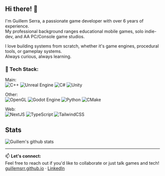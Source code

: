 ## Hi there! 👋

I'm Guillem Serra, a passionate game developer with over 6 years of experience.  
My professional background ranges educational mobile games, solo indie-dev, and AA PC/Console game studios.  

I love building systems from scratch, whether it's game engines, procedural tools, or gameplay systems.  
Always curious, always learning.  

### 🧰 Tech Stack:
Main:  
![C++](https://img.shields.io/badge/C++-%2320232a.svg?style=for-the-badge&logo=c%2B%2B)
![Unreal Engine](https://img.shields.io/badge/Unreal_Engine-%2320232a.svg?style=for-the-badge&logo=unreal-engine)
![C#](https://img.shields.io/badge/C%23-%2320232a.svg?style=for-the-badge&logo=csharp)
![Unity](https://img.shields.io/badge/Unity-%2320232a.svg?style=for-the-badge&logo=unity)  

Other:  
![OpenGL](https://img.shields.io/badge/OpenGL-%2320232a.svg?style=for-the-badge&logo=openGL)
![Godot Engine](https://img.shields.io/badge/GODOT-%2320232a.svg?style=for-the-badge&logo=godot-engine)
![Python](https://img.shields.io/badge/Python-%2320232a.svg?style=for-the-badge&logo=python)
![CMake](https://img.shields.io/badge/CMake-%2320232a.svg?style=for-the-badge&logo=cmake&logoColor=white)  

Web:  
![NextJS](https://img.shields.io/badge/Next-black?style=for-the-badge&logo=next.js&logoColor=white)
![TypeScript](https://img.shields.io/badge/TypeScript-%2320232a.svg?style=for-the-badge&logo=typescript)
![TailwindCSS](https://img.shields.io/badge/tailwindcss-%2320232a.svg?style=for-the-badge&logo=tailwind-css&logoColor=white)  

## Stats
![Guillem's github stats](https://github-readme-stats.vercel.app/api?username=guillemsrr&show_icons=true&hide_border=true&theme=dark)
<!-- ![Top Langs](https://github-readme-stats.vercel.app/api/top-langs/?username=guillemsrr&layout=compact&theme=dark&hide_border=true) -->

<!--
[![trophy](https://github-profile-trophy.vercel.app/?username=guillemsrr&theme=onedark)](https://github.com/gkhan205/github-profile-trophy)
-->

<!--
## 🎮 Featured Projects

### SDL+OpenGL: 
[![raytracing-audio](https://github-readme-stats.vercel.app/api/pin/?username=guillemsrr&repo=raytracing-audio&theme=dark)](https://github.com/guillemsrr/raytracing-audio)
[![Snake](https://github-readme-stats.vercel.app/api/pin/?username=guillemsrr&repo=snake-pathfinding&theme=dark)](https://github.com/guillemsrr/snake-pathfinding)
[![SerraEngine](https://github-readme-stats.vercel.app/api/pin/?username=guillemsrr&repo=SerraEngine&theme=dark)](https://github.com/guillemsrr/SerraEngine)

---
### Raylib:
[![cellular-automata-3D](https://github-readme-stats.vercel.app/api/pin/?username=guillemsrr&repo=cellular-automata-3D&theme=dark)](https://github.com/guillemsrr/cellular-automata-3D)
[![GenerativeArt](https://github-readme-stats.vercel.app/api/pin/?username=guillemsrr&repo=GenerativeArt&theme=dark)](https://github.com/guillemsrr/GenerativeArt)

---
### Unreal Engine:
[![vgscript](https://github-readme-stats.vercel.app/api/pin/?username=guillemsrr&repo=vgscript&theme=dark)](https://github.com/guillemsrr/vgscript)
[![AVoid_LudumDare50](https://github-readme-stats.vercel.app/api/pin/?username=guillemsrr&repo=AVoid_LudumDare50&theme=dark)](https://github.com/guillemsrr/AVoid_LudumDare50)
[![EventDriven_StateMachine](https://github-readme-stats.vercel.app/api/pin/?username=guillemsrr&repo=EventDriven_StateMachine&theme=dark)](https://github.com/guillemsrr/EventDriven_StateMachine)

---
### Unity:
[![ats-game](https://github-readme-stats.vercel.app/api/pin/?username=guillemsrr&repo=ats-game&theme=dark)](https://github.com/guillemsrr/ats-game)
[![ProcGenPipes_WFC](https://github-readme-stats.vercel.app/api/pin/?username=guillemsrr&repo=ProcGenPipes_WFC&theme=dark)](https://github.com/guillemsrr/ProcGenPipes_WFC)
[![ModelViewController](https://github-readme-stats.vercel.app/api/pin/?username=guillemsrr&repo=ModelViewController&theme=dark)](https://github.com/guillemsrr/ModelViewController)
[![StuckInALoop](https://github-readme-stats.vercel.app/api/pin/?username=guillemsrr&repo=StuckInALoop&theme=dark)](https://github.com/guillemsrr/StuckInALoop)
[![GMTKJAM_21](https://github-readme-stats.vercel.app/api/pin/?username=guillemsrr&repo=GMTKJAM_21&theme=dark)](https://github.com/guillemsrr/GMTKJAM_21)
[![SpartanDOTS](https://github-readme-stats.vercel.app/api/pin/?username=guillemsrr&repo=SpartanDOTS&theme=dark)](https://github.com/guillemsrr/SpartanDOTS)
[![Procedural-Caves-Creator](https://github-readme-stats.vercel.app/api/pin/?username=guillemsrr&repo=Procedural-Caves-Creator&theme=dark)](https://github.com/guillemsrr/Procedural-Caves-Creator)

---
### Godot:
[![Jigsaw_Puzzle_WFC](https://github-readme-stats.vercel.app/api/pin/?username=guillemsrr&repo=Jigsaw_Puzzle_WFC&theme=dark)](https://github.com/guillemsrr/Jigsaw_Puzzle_WFC)
-->

---

📫 **Let's connect:**  
Feel free to reach out if you'd like to collaborate or just talk games and tech!  
[guillemsrr.github.io](https://guillemsrr.github.io) · [LinkedIn](https://www.linkedin.com/in/guillemserralorenz/)


<!--
[![Linkedin: Ghazi](https://img.shields.io/badge/-Ghazi-blue?style=flat-square&logo=Linkedin&logoColor=white&link=https://www.linkedin.com/in/ghazi-khan/)](https://www.linkedin.com/in/ghazi-khan/)
[![GitHub Ghazi](https://img.shields.io/github/followers/gkhan205?label=follow&style=social)](https://github.com/gkhan205)
[![Portfolio](https://img.shields.io/github/followers/gkhan205?label=follow&style=social)]([https://github.com/gkhan205](https://guillemsrr.github.io/))
[![C++](https://img.shields.io/badge/C++-20-blue.svg)](https://en.cppreference.com/w/cpp/20)

 ![YouTube Channel Subscribers](https://img.shields.io/youtube/channel/subscribers/UCio7gIFilw6wsgbTZAVOBrg?style=social)
![YouTube Channel Views](https://img.shields.io/youtube/channel/views/UCio7gIFilw6wsgbTZAVOBrg?style=social)
![Twitter Follow](https://img.shields.io/twitter/follow/ghazikhan205?style=social)
-->

<!--
**guillemsrr/guillemsrr** is a ✨ _special_ ✨ repository because its `README.md` (this file) appears on your GitHub profile.

Here are some ideas to get you started:

- 🔭 I’m currently working as **Principal Software Engineer @ MarketCast**
- 🌱 I’m currently learning **Generative AI**
- 👯 I’m looking to collaborate on open source/commercial projects
- 🤔 I’m looking for help with digital marketing to drive traffic to my blog
- 💬 Ask me about **Web Development**
- 📫 How to reach me:
  **[LinkedIn](https://www.linkedin.com/in/ghazi-khan/), [Twitter](https://twitter.com/ghazikhan205), [Instagram](https://instagram.com/codewithghazi)**
-->

